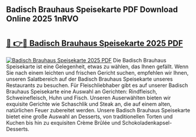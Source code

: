 ## Badisch Brauhaus Speisekarte PDF Download Online 2025 1nRVO

# <h2><a href="http://gcdpygn.nevu.top/?p=Badisch+Brauhaus+Speisekarte">🔗 👉🔴 Badisch Brauhaus Speisekarte 2025 PDF</a></h2>

[![Badisch Brauhaus Speisekarte 2025 PDF](https://i.imgur.com/dBaPXMq.png)](http://gcdpygn.nevu.top/?p=Badisch+Brauhaus+Speisekarte)
Die Badisch Brauhaus Speisekarte ist eine Gelegenheit, etwas zu wählen, das Ihnen gefällt. Wenn Sie nach einem leichten und frischen Gericht suchen, empfehlen wir Ihnen, unseren Salatbereich auf der Badisch Brauhaus Speisekarte unseres Restaurants zu besuchen. Für Fleischliebhaber gibt es auf unserer Badisch Brauhaus Speisekarte eine Auswahl an Gerichten: Rindfleisch, Schweinefleisch, Huhn und Fisch. Unseren Auserwählten bieten wir exquisite Gerichte wie Schaschlik und Steak an, die auf einem alten, natürlichen Feuer zubereitet werden. Unsere Badisch Brauhaus Speisekarte bietet eine große Auswahl an Desserts, von traditionellen Torten und Kuchen bis hin zu exquisiten Crème Brûlée und Schokoladenkapsel-Desserts.
